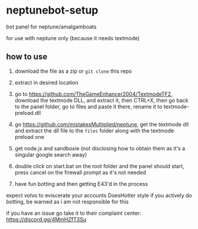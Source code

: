 # neptunebot-setup
bot panel for neptune/amalgamboats

for use with neptune only (because it needs textmode)

## how to use

1. download the file as a zip or `git clone` this repo

2. extract in desired location

3. go to https://github.com/TheGameEnhancer2004/TextmodeTF2, download the textmode DLL, and extract it, then CTRL+X, then go back to the panel folder, go to files and paste it there, rename it to textmode-preload.dll

4. go https://github.com/mistakesMultiplied/neptune, get the textmode dll and extract the dll file to the `files` folder along with the textmode preload one

5. get node.js and sandboxie (not disclosing how to obtain them as it's a singular google search away)

6. double click on start.bat on the root folder and the panel should start, press cancel on the firewall prompt as it's not needed

7. have fun botting and then getting E43'd in the process

expect volvo to eviscerate your accounts DoesHotter style if you actively do botting, be warned as i am not responsible for this

if you have an issue go take it to their complaint center: https://discord.gg/4MmHZfT3Su

